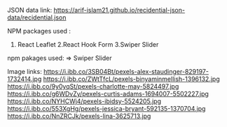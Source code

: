 JSON data link: https://arif-islam21.github.io/recidential-json-data/recidential.json

NPM packages used :

1. React Leaflet
   2.React Hook Form
   3.Swiper Slider

npm pakages used:
=> Swiper Slider

Image links:
https://i.ibb.co/3SB04Bt/pexels-alex-staudinger-829197-1732414.jpg
https://i.ibb.co/ZWtTfcL/pexels-binyaminmellish-1396132.jpg
https://i.ibb.co/9y0yqSt/pexels-charlotte-may-5824497.jpg
https://i.ibb.co/g6WDvZy/pexels-curtis-adams-1694007-5502227.jpg
https://i.ibb.co/NYHCWj4/pexels-ibidsy-5524205.jpg
https://i.ibb.co/553XgHg/pexels-jessica-bryant-592135-1370704.jpg
https://i.ibb.co/NnZRCJk/pexels-lina-3625713.jpg
